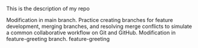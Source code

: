 This is the description of my repo

Modification in main branch.
Practice creating branches for feature development, merging branches, and resolving merge conflicts to simulate a common collaborative workflow on Git and GitHub.
Modification in feature-greeting branch.
feature-greeting

